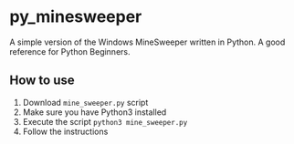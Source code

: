 # py_minesweeper
A simple version of the Windows MineSweeper written in Python. A good reference for Python Beginners.

## How to use
1. Download `mine_sweeper.py` script
2. Make sure you have Python3 installed
3. Execute the script `python3 mine_sweeper.py`
4. Follow the instructions
   
